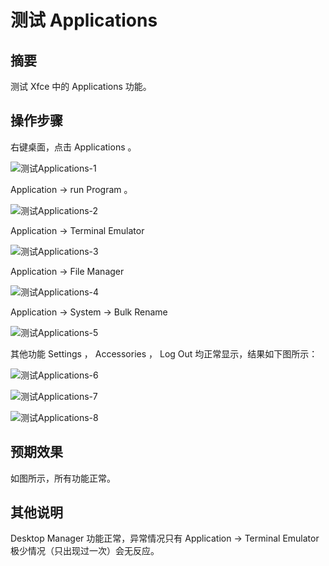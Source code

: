 # 测试 Applications

## 摘要

测试 Xfce 中的 Applications 功能。

## 操作步骤

右键桌面，点击 Applications 。

![测试Applications-1](./img/测试Applications-1.png)

Application -> run Program 。

![测试Applications-2](./img/测试Applications-2.png)

Application -> Terminal Emulator

![测试Applications-3](./img/测试Applications-3.png)

Application -> File Manager

![测试Applications-4](./img/测试Applications-4.png)

Application -> System -> Bulk Rename

![测试Applications-5](./img/测试Applications-5.png)

其他功能 Settings ， Accessories ， Log Out 均正常显示，结果如下图所示：

![测试Applications-6](./img/测试Applications-6.png)

![测试Applications-7](./img/测试Applications-7.png)

![测试Applications-8](./img/测试Applications-8.png)

## 预期效果

如图所示，所有功能正常。

## 其他说明

Desktop Manager 功能正常，异常情况只有 Application -> Terminal Emulator 极少情况（只出现过一次）会无反应。
